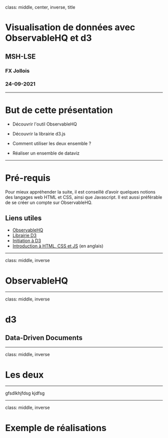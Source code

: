 class: middle, center, inverse, title

# Visualisation de données avec ObservableHQ et d3

## MSH-LSE
### FX Jollois
### 24-09-2021

---

# But de cette présentation

- Découvrir l'outil ObservableHQ

- Découvrir la librairie d3.js

- Comment utiliser les deux ensemble ?

- Réaliser un ensemble de dataviz 

---

# Pré-requis

Pour mieux appréhender la suite, il est conseillé d’avoir quelques notions des langages web HTML et CSS, ainsi que Javascript. Il est aussi préférable de se créer un compte sur ObservableHQ.

## Liens utiles

- [ObservableHQ](https://observablehq.com)
- [Librairie D3](https://d3js.org/)
- [Initiation à D3](https://observablehq.com/collection/@fxjollois/d3js)
- [Introduction à HTML, CSS et JS](https://observablehq.com/@jdev42092/week-1a-introduction-to-html-css-and-javascript) (en anglais)

---
class: middle, inverse

# ObservableHQ

---
class: middle, inverse

# d3

## Data-Driven Documents

---
class: middle, inverse

# Les deux

---
gfsdlkhjfdsg
kjdfsg


---
class: middle, inverse

# Exemple de réalisations

